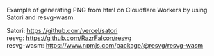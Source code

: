 Example of generating PNG from html on Cloudflare Workers by using Satori and resvg-wasm.

Satori: https://github.com/vercel/satori </br>
resvg: https://github.com/RazrFalcon/resvg </br>
resvg-wasm: https://www.npmjs.com/package/@resvg/resvg-wasm </br>
